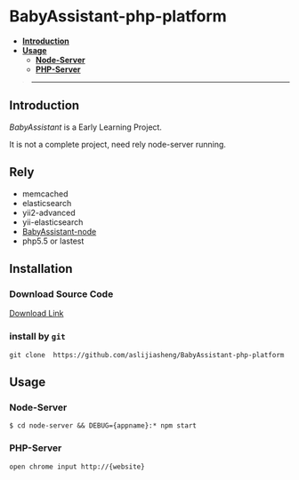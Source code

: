 # BabyAssistant-php-platform


- **[Introduction](#introduction)**
- **[Usage](#usage)**
    - **[Node-Server](#Node-Server)**
    - **[PHP-Server](#PHP-Server)**

>---

## Introduction

*BabyAssistant* is a Early Learning Project.

It is not a complete project, need rely node-server running.

## Rely

* memcached
* elasticsearch
* yii2-advanced
* yii-elasticsearch
* [BabyAssistant-node](https://github.com/aslijiasheng/BabyAssistant-node)
* php5.5 or lastest

## Installation

### Download Source Code
[Download Link](https://github.com/aslijiasheng/BabyAssistant-php-platform/master.zip)

### install by `git`
```
git clone  https://github.com/aslijiasheng/BabyAssistant-php-platform
```

## Usage

### Node-Server

    $ cd node-server && DEBUG={appname}:* npm start

### PHP-Server

    open chrome input http://{website}

